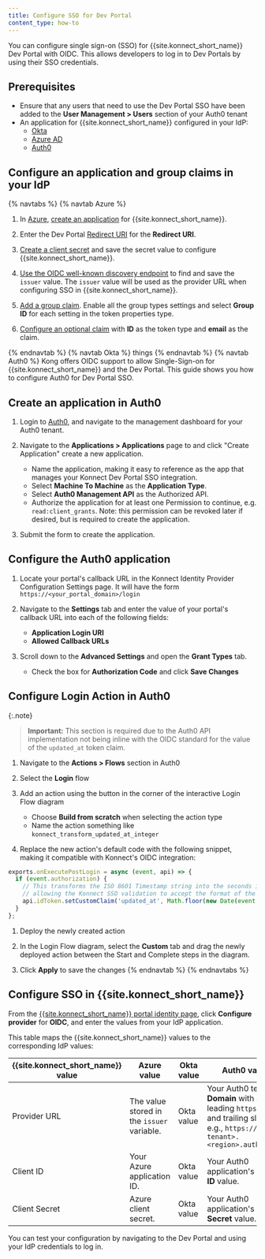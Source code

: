 ```yaml
---
title: Configure SSO for Dev Portal
content_type: how-to
---
```


You can configure single sign-on (SSO) for {{site.konnect_short_name}} Dev Portal with OIDC. This allows developers to log in to Dev Portals by using their SSO credentials. 

<!--Do developers get auto approved in Dev Portal then?-->

<!-- would we recommend SSO instead of adding developers and teams from IdPs if we don't want to map team? Or would we maybe recommend both (one to create/map devs and the other to let them log in to Dev Portal)-->

<!-- should we add a note that this SSO is different than the one for Konnect? As in, if they want to use SSO for logging in to Konnect, they still need to configure that separately?-->

## Prerequisites

* Ensure that any users that need to use the Dev Portal SSO have been added to the **User Management > Users** section of your Auth0 tenant
* An application for {{site.konnect_short_name}} configured in your IdP:
    * [Okta](https://help.okta.com/en-us/content/topics/apps/apps_app_integration_wizard.htm)
    * [Azure AD](https://learn.microsoft.com/graph/toolkit/get-started/add-aad-app-registration)
    * [Auth0](https://auth0.com/docs/get-started/auth0-overview/create-applications)


## Configure an application and group claims in your IdP
{% navtabs %}
{% navtab Azure %}

1. In [Azure](https://portal.azure.com/), [create an application](https://learn.microsoft.com/en-us/entra/identity-platform/quickstart-register-app?tabs=certificate) for {{site.konnect_short_name}}. 

1. Enter the Dev Portal [Redirect URI](/konnect/dev-portal/access/) for the **Redirect URI**. 

1. [Create a client secret](https://learn.microsoft.com/en-us/entra/identity-platform/quickstart-register-app?tabs=client-secret) and save the secret value to configure {{site.konnect_short_name}}.

1. [Use the OIDC well-known discovery endpoint](https://learn.microsoft.com/en-us/azure/active-directory-b2c/secure-api-management?tabs=app-reg-ga#get-a-token-issuer-endpoint) to find and save the `issuer` value. 
    The `issuer` value will be used as the provider URL when configuring SSO in {{site.konnect_short_name}}.

1. [Add a group claim](https://learn.microsoft.com/en-us/entra/identity-platform/optional-claims?tabs=appui#configure-groups-optional-claims). Enable all the group types settings and select **Group ID** for each setting in the token properties type.

1. [Configure an optional claim](https://learn.microsoft.com/en-us/entra/identity-platform/optional-claims?tabs=appui#configure-optional-claims-in-your-application) with **ID** as the token type and **email** as the claim.

{% endnavtab %}
{% navtab Okta %}
things
{% endnavtab %}
{% navtab Auth0 %}
Kong offers OIDC support to allow Single-Sign-on for {{site.konnect_short_name}} and the Dev Portal. This guide shows you how to configure Auth0 for Dev Portal SSO.

## Create an application in Auth0

1. Login to [Auth0](https://auth0.com/), and navigate to the management dashboard for your Auth0 tenant.

1. Navigate to the **Applications > Applications** page to and click "Create Application" create a new application.

    * Name the application, making it easy to reference as the app that manages your Konnect Dev Portal SSO integration.
    * Select **Machine To Machine** as the **Application Type**.
    * Select **Auth0 Management API** as the Authorized API.
    * Authorize the application for at least one Permission to continue, e.g. `read:client_grants`. Note: this permission can be revoked later if desired, but is required to create the application.

1. Submit the form to create the application.

## Configure the Auth0 application

1. Locate your portal's callback URL in the Konnect Identity Provider Configuration Settings page. It will have the form `https://<your_portal_domain>/login`
1. Navigate to the **Settings** tab and enter the value of your portal's callback URL into each of the following fields:

    * **Application Login URI**
    * **Allowed Callback URLs**

1. Scroll down to the **Advanced Settings** and open the **Grant Types** tab.

    * Check the box for **Authorization Code** and click **Save Changes**

## Configure Login Action in Auth0

   {:.note}
   > **Important:** This section is required due to the Auth0 API implementation not being inline with the OIDC standard for the value of the `updated_at` token claim.
1. Navigate to the **Actions > Flows** section in Auth0

1. Select the **Login** flow

1. Add an action using the button in the corner of the interactive Login Flow diagram

    * Choose **Build from scratch** when selecting the action type
    * Name the action something like `konnect_transform_updated_at_integer`

1. Replace the new action's default code with the following snippet, making it compatible with Konnect's OIDC integration:

```js
exports.onExecutePostLogin = async (event, api) => {
  if (event.authorization) {
    // This transforms the ISO 8601 Timestamp string into the seconds integer representation that is expected for the OIDC standard,
    // allowing the Konnect SSO validation to accept the format of the `updated_at` property when parsing the token claim.
    api.idToken.setCustomClaim('updated_at', Math.floor(new Date(event.user.updated_at).getTime()/1000))
  }
};
```

1. Deploy the newly created action

1. In the Login Flow diagram, select the **Custom** tab and drag the newly deployed action between the Start and Complete steps in the diagram.

1. Click **Apply** to save the changes
{% endnavtab %}
{% endnavtabs %}

## Configure SSO in {{site.konnect_short_name}}

From the [{{site.konnect_short_name}} portal identity page](https://cloud.konghq.com/portal/portal-settings#identity), click **Configure provider** for **OIDC**, and enter the values from your IdP application.

This table maps the {{site.konnect_short_name}} values to the corresponding IdP values:

| {{site.konnect_short_name}} value      | Azure value | Okta value | Auth0 value |
| ----------- | ----------- | ----------- | ----------- |
| Provider URL      | The value stored in the `issuer` variable. | Okta value | Your Auth0 tenant's **Domain** with a leading `https://` and trailing slash `/`, e.g., `https://<your-tenant>.<region>.auth0.com/` |
| Client ID   | Your Azure application ID.        | Okta value | Your Auth0 application's **Client ID** value. |
| Client Secret | Azure client secret.| Okta value | Your Auth0 application's **Client Secret** value. |

You can test your configuration by navigating to the Dev Portal and using your IdP credentials to log in. 